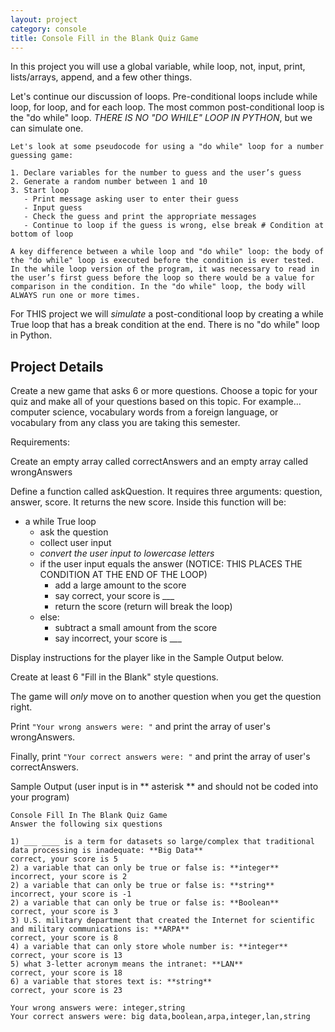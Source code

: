 ```yaml
---
layout: project
category: console
title: Console Fill in the Blank Quiz Game
---
```

In this project you will use a global variable, while loop, not, input, print, lists/arrays, append, and a few other things.

Let's continue our discussion of loops. Pre-conditional loops include while loop, for loop, and for each loop. The most common post-conditional loop is the "do while" loop. *THERE IS NO "DO WHILE" LOOP IN PYTHON*, but we can simulate one.
```
Let's look at some pseudocode for using a "do while" loop for a number guessing game:

1. Declare variables for the number to guess and the user’s guess
2. Generate a random number between 1 and 10
3. Start loop
   - Print message asking user to enter their guess
   - Input guess
   - Check the guess and print the appropriate messages
   - Continue to loop if the guess is wrong, else break # Condition at bottom of loop

A key difference between a while loop and "do while" loop: the body of the "do while" loop is executed before the condition is ever tested. In the while loop version of the program, it was necessary to read in the user’s first guess before the loop so there would be a value for comparison in the condition. In the "do while" loop, the body will ALWAYS run one or more times.
```

For THIS project we will *simulate* a post-conditional loop by creating a while True loop that has a break condition at the end. There is no "do while" loop in Python.

## Project Details

Create a new game that asks 6 or more questions. Choose a topic for your quiz and make all of your questions based on this topic. For example... computer science, vocabulary words from a foreign language, or vocabulary from any class you are taking this semester.

Requirements:

Create an empty array called correctAnswers and an empty array called wrongAnswers

Define a function called askQuestion. It requires three arguments: question, answer, score. It returns the new score. Inside this function will be:
- a while True loop
  - ask the question
  - collect user input
  - *convert the user input to lowercase letters*
  - if the user input equals the answer (NOTICE: THIS PLACES THE CONDITION AT THE END OF THE LOOP)
    - add a large amount to the score
    - say correct, your score is ___
    - return the score (return will break the loop)
  - else:
    - subtract a small amount from the score
    - say incorrect, your score is ___

Display instructions for the player like in the Sample Output below.

Create at least 6 "Fill in the Blank" style questions.

The game will *only* move on to another question when you get the question right.

Print ```"Your wrong answers were: "``` and print the array of user's wrongAnswers.

Finally, print ```"Your correct answers were: "``` and print the array of user's correctAnswers.

Sample Output (user input is in ** asterisk ** and should not be coded into your program)
```
Console Fill In The Blank Quiz Game
Answer the following six questions

1) ___ ____ is a term for datasets so large/complex that traditional data processing is inadequate: **Big Data**
correct, your score is 5
2) a variable that can only be true or false is: **integer**
incorrect, your score is 2
2) a variable that can only be true or false is: **string**
incorrect, your score is -1
2) a variable that can only be true or false is: **Boolean**
correct, your score is 3
3) U.S. military department that created the Internet for scientific and military communications is: **ARPA**
correct, your score is 8
4) a variable that can only store whole number is: **integer**
correct, your score is 13
5) what 3-letter acronym means the intranet: **LAN**
correct, your score is 18
6) a variable that stores text is: **string**
correct, your score is 23

Your wrong answers were: integer,string
Your correct answers were: big data,boolean,arpa,integer,lan,string
```



<!---GOLD MEDAL CHALLENGE: Add a global variable called lives. The player starts with 3 lives and loses 1 life with each incorrect answer. After an incorrect answer tell the player how many lives they have remaining. If they ever have 0 lives remaining, then exit the program.--->
